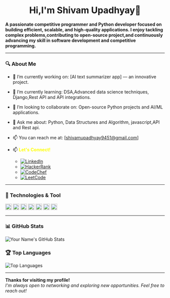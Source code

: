 <h1 align="center"> Hi,I'm Shivam Upadhyay👋</h1>

**A passionate competitive programmer and Python developer focused on building efficient, scalable, and high-quality applications. I enjoy tackling complex problems,contributing to open-source project,and continuously advancing my skill in software development and competitive programming.**

---

### 🔍 About Me
- 💼 I’m currently working on: [AI text summarizer app] — an innovative project.
- 🌱 I’m currently learning: DSA,Advanced data science techniques, Django,Rest API and API integrations.
- 🤝 I’m looking to collaborate on: Open-source Python projects and AI/ML applications.
- 💬 Ask me about: Python, Data Structures and Algorithm, javascript,API and Rest api.
- 📫 You can reach me at: [shivamupadhyay9451@gmail.com]
- 📫 <span style="color:yellow;">**Let's Connect!**</span>

  - [![LinkedIn](https://img.shields.io/badge/-LinkedIn-0077B5?logo=linkedin&logoColor=white&style=flat-square)](link_to_linkedin_profile)
  - [![HackerRank](https://img.shields.io/badge/-HackerRank-2EC866?logo=hackerrank&logoColor=white&style=flat-square)](link_to_hackerrank_profile)
  - [![CodeChef](https://img.shields.io/badge/-CodeChef-5B4638?logo=codechef&logoColor=white&style=flat-square)](link_to_codechef_profile)
  - [![LeetCode](https://img.shields.io/badge/-LeetCode-FFA116?logo=leetcode&logoColor=black&style=flat-square)](link_to_leetcode_profile)

---

### 🧰 Technologies & Tool
<div>
    <img src="https://img.shields.io/badge/Python-3776AB?style=flat&logo=python&logoColor=white" alt="Python" height="20" />
    <img src="https://img.shields.io/badge/JavaScript-F7DF1E?style=flat&logo=javascript&logoColor=black" alt="JavaScript" height="20" />
    <img src="https://img.shields.io/badge/HTML-E34F26?style=flat&logo=html5&logoColor=white" alt="HTML5" height="20" />
    <img src="https://img.shields.io/badge/API-1572B6?style=flat&logo=css3&logoColor=white" alt="CSS3" height="20" />
    <img src="https://img.shields.io/badge/RESTAPI-1572B6?style=flat&logo=css3&logoColor=white" alt="CSS3" height="20" />
    <img src="https://img.shields.io/badge/Java-1572B6?style=flat&logo=css3&logoColor=white" alt="CSS3" height="20" />
    <img src="https://img.shields.io/badge/SQL-1572B6?style=flat&logo=css3&logoColor=white" alt="CSS3" height="20" />


</div>

---

### 📊 GitHub Stats
![Your Name's GitHub Stats](https://github-readme-stats.vercel.app/api?username=shivamupadhyay9451&show_icons=true&theme=default)

### 🏆 Top Languages
![Top Languages](https://github-readme-stats.vercel.app/api/top-langs/?username=shivamupadhyay9451&layout=compact&theme=default)

---

**Thanks for visiting my profile!**  
*I'm always open to networking and exploring new opportunities. Feel free to reach out!*
